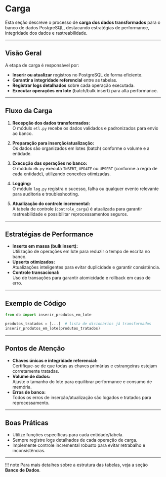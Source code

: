 # Carga

Esta seção descreve o processo de **carga dos dados transformados** para o banco de dados PostgreSQL, destacando estratégias de performance, integridade dos dados e rastreabilidade.

---

## Visão Geral

A etapa de carga é responsável por:
- **Inserir ou atualizar** registros no PostgreSQL de forma eficiente.
- **Garantir a integridade referencial** entre as tabelas.
- **Registrar logs detalhados** sobre cada operação executada.
- **Executar operações em lote** (batch/bulk insert) para alta performance.

---

## Fluxo da Carga

1. **Recepção dos dados transformados:**  
   O módulo `etl.py` recebe os dados validados e padronizados para envio ao banco.

2. **Preparação para inserção/atualização:**  
   Os dados são organizados em lotes (batch) conforme o volume e a entidade.

3. **Execução das operações no banco:**  
   O módulo `db.py` executa `INSERT`, `UPDATE` ou `UPSERT` (conforme a regra de cada entidade), utilizando conexões otimizadas.

4. **Logging:**  
   O módulo `log.py` registra o sucesso, falha ou qualquer evento relevante para auditoria e troubleshooting.

5. **Atualização do controle incremental:**  
   A tabela de controle (`controle_carga`) é atualizada para garantir rastreabilidade e possibilitar reprocessamentos seguros.

---

## Estratégias de Performance

- **Inserts em massa (bulk insert):**  
  Utilização de operações em lote para reduzir o tempo de escrita no banco.
- **Upserts otimizados:**  
  Atualizações inteligentes para evitar duplicidade e garantir consistência.
- **Controle transacional:**  
  Uso de transações para garantir atomicidade e rollback em caso de erro.

---

## Exemplo de Código

```python
from db import inserir_produtos_em_lote

produtos_tratados = [...]  # lista de dicionários já transformados
inserir_produtos_em_lote(produtos_tratados)
```

---

## Pontos de Atenção

- **Chaves únicas e integridade referencial:**  
  Certifique-se de que todas as chaves primárias e estrangeiras estejam corretamente tratadas.
- **Volume de dados:**  
  Ajuste o tamanho do lote para equilibrar performance e consumo de memória.
- **Erros de banco:**  
  Todos os erros de inserção/atualização são logados e tratados para reprocessamento.

---

## Boas Práticas

- Utilize funções específicas para cada entidade/tabela.
- Sempre registre logs detalhados de cada operação de carga.
- Implemente controle incremental robusto para evitar retrabalho e inconsistências.

---

!!! note
    Para mais detalhes sobre a estrutura das tabelas, veja a seção **Banco de Dados**.
